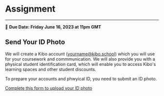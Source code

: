 # Assignment 
-----
<aside>
  
  📝 **Due Date: Friday June 16, 2023 at 11pm GMT**
 
</aside>

## Send Your ID Photo
We will create a Kibo account (yourname@kibo.school) which you will use for your coursework and commmunication. We will also provide you with a physical student identification card, which will enable you to access Kibo's learning spaces and other student discounts. 

To prepare your accounts and phwyical ID, you need to submit an ID photo. 

<a href="https://forms.gle/7dkTeCt8gY72ny5FA" target="_blank">Complete this form to upload your ID photo</a>
